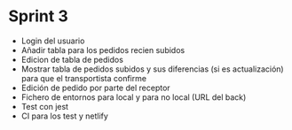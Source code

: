 # Sprint 3
- Login del usuario
- Añadir tabla para los pedidos recien subidos
- Edicion de tabla de pedidos
- Mostrar tabla de pedidos subidos y sus diferencias (si es actualización) para que el transportista confirme
- Edición de pedido por parte del receptor
- Fichero de entornos para local y para no local (URL del back)
- Test con jest
- CI para los test y netlify